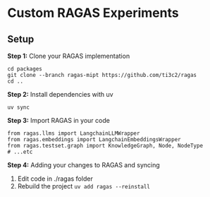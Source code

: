 # Custom RAGAS Experiments

## Setup

**Step 1:** Clone your RAGAS implementation
```
cd packages
git clone --branch ragas-mipt https://github.com/ti3c2/ragas
cd ..
```

**Step 2:** Install dependencies with uv
```
uv sync
```

**Step 3:** Import RAGAS in your code
```
from ragas.llms import LangchainLLMWrapper
from ragas.embeddings import LangchainEmbeddingsWrapper
from ragas.testset.graph import KnowledgeGraph, Node, NodeType
# ...etc
```

**Step 4:** Adding your changes to RAGAS and syncing

1. Edit code in ./ragas folder
2. Rebuild the project `uv add ragas --reinstall`